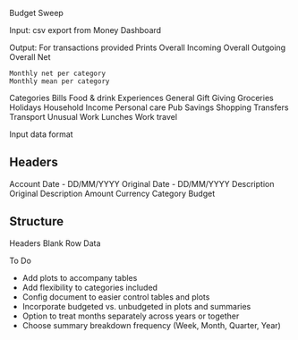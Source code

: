 Budget Sweep

Input: csv export from Money Dashboard

Output:
For transactions provided
Prints
	Overall Incoming
	Overall Outgoing
	Overall Net

	Monthly net per category
	Monthly mean per category


Categories
 Bills
 Food & drink
 Experiences
 General
 Gift
 Giving
 Groceries
 Holidays
 Household
 Income
 Personal care
 Pub
 Savings
 Shopping
 Transfers
 Transport
 Unusual
 Work Lunches
 Work travel

Input data format

## Headers
 Account
 Date - DD/MM/YYYY
 Original Date - DD/MM/YYYY
 Description
 Original Description
 Amount
 Currency
 Category
 Budget

## Structure
 Headers
 Blank Row
 Data


 To Do
 - Add plots to accompany tables
 - Add flexibility to categories included
 - Config document to easier control tables and plots
 - Incorporate budgeted vs. unbudgeted in plots and summaries
 - Option to treat months separately across years or together
 - Choose summary breakdown frequency (Week, Month, Quarter, Year)

 